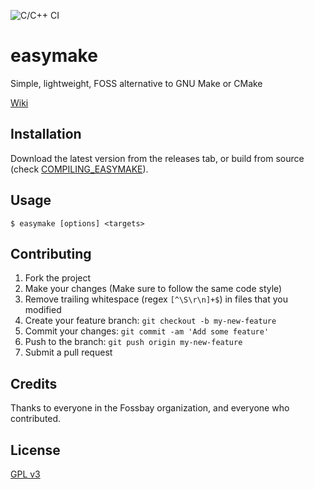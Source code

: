 ![C/C++ CI](https://github.com/Fossbay/easymake/workflows/C/C++%20CI/badge.svg?branch=main)

# easymake

Simple, lightweight, FOSS alternative to GNU Make or CMake

[Wiki](https://github.com/Fossbay/easymake/wiki)

## Installation

Download the latest version from the releases tab, or build from source (check [COMPILING_EASYMAKE](https://github.com/Fossbay/easymake/blob/main/COMPILING_EASYMAKE.md)).

## Usage

`$ easymake [options] <targets>`

## Contributing

1. Fork the project
2. Make your changes (Make sure to follow the same code style)
3. Remove trailing whitespace (regex `[^\S\r\n]+$`) in files that you modified
2. Create your feature branch: `git checkout -b my-new-feature`
3. Commit your changes: `git commit -am 'Add some feature'`
4. Push to the branch: `git push origin my-new-feature`
5. Submit a pull request

## Credits

Thanks to everyone in the Fossbay organization, and everyone who contributed.

## License

[GPL v3](https://github.com/Fossbay/easymake/blob/main/LICENSE)
